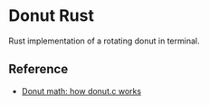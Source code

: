 # Donut Rust

Rust implementation of a rotating donut in terminal.

## Reference
- [Donut math: how donut.c works
](https://www.a1k0n.net/2011/07/20/donut-math.html)
